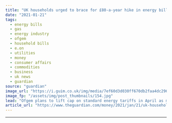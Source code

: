 ```yaml
---
title: "UK households urged to brace for £80-a-year hike in energy bills"
date: "2021-01-21"
tags: 
  - energy bills
  - gas
  - energy industry
  - ofgem
  - household bills
  - e.on
  - utilities
  - money
  - consumer affairs
  - commodities
  - business
  - uk news
  - guardian
source: "guardian"
image_url: "https://i.guim.co.uk/img/media/7ef60d3d030ff670db2faa4dc296793274b46166/0_30_3500_2101/master/3500.jpg?width=460&quality=85&auto=format&fit=max&s=0b69de23fa9ac13bf2bbd4679395353d"
image_fp: "/assets/img/post_thumbnails/154.jpg"
lead: "Ofgem plans to lift cap on standard energy tariffs in April as market price for gas soarsMillions of households should brace themselves for an energy bill hike of more than £80 a year from April as Ofgem lifts the cap on standard energy tariffs, acco..."
article_url: "https://www.theguardian.com/money/2021/jan/21/uk-households-urged-to-brace-for-80-a-year-hike-in-energy-bills"
---
```


---
